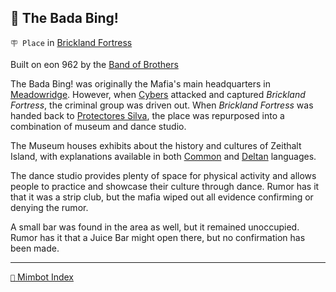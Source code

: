 ## 💃 The Bada Bing!

`🪧 Place` in [Brickland Fortress](<https://zeithalt.github.io/r/brickland_fortress.html>)

Built on eon 962 by the [Band of Brothers](<https://zeithalt.github.io/r/band_of_brothers.html>)

The Bada Bing! was originally the Mafia's main headquarters in [Meadowridge](<https://zeithalt.github.io/r/meadowridge.html>). However, when [Cybers](<https://zeithalt.github.io/r/cybers.html>) attacked and captured _Brickland Fortress_, the criminal group was driven out. When _Brickland Fortress_ was handed back to [Protectores Silva](<https://zeithalt.github.io/r/protectores_silva.html>), the place was repurposed into a combination of museum and dance studio.

The Museum houses exhibits about the history and cultures of Zeithalt Island, with explanations available in both [Common](<https://zeithalt.github.io/r/common_language.html>) and [Deltan](<https://zeithalt.github.io/r/deltan_language.html>) languages.

The dance studio provides plenty of space for physical activity and allows people to practice and showcase their culture through dance. Rumor has it that it was a strip club, but the mafia wiped out all evidence confirming or denying the rumor.

A small bar was found in the area as well, but it remained unoccupied. Rumor has it that a Juice Bar might open there, but no confirmation has been made.

-----
[`📑` Mimbot Index](<https://zeithalt.github.io/r/#7a00>)
<!---
keywords:  
aliases: 
-->